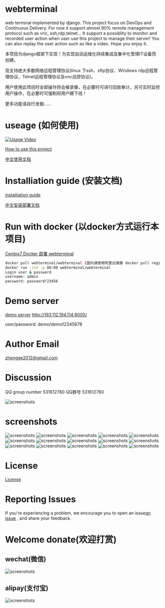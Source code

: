 # webterminal
web terminal implemented by django.
This project focus on DevOps and Continuous Delivery.
For now it support almost 90% remote management protocol such as vnc, ssh,rdp,telnet... It support a possiblity to monitor and recorded user action when user use this project to manage their server!
You can also replay the user action such as like a video.
Hope you enjoy it.

本项目为django框架下实现！为实现自动运维化持续集成及集中化管理IT设备而创建。

现支持绝大多数网络远程管理协议(linux 下ssh、sftp协议、Windows rdp远程管理协议、Telnet远程管理协议及vnc远控协议)。

用户使用此项目时全部操作将会被录像，在必要时可进行回放审计。另可实时监控用户操作，在必要时可强制将用户踢下线！

更多功能请自行发掘......
# useage (如何使用)
[![Usage Video](https://i.ytimg.com/vi/-HwhB21v8L8/1.jpg?time=1527217648531)](https://www.youtube.com/watch?v=-HwhB21v8L8)


[How to use this project](./doc/usage_en.md)

[中文使用文档](./doc/manual_zh.md)
# Installiation guide (安装文档)
[installiation guide](./doc/install_en.md)

[中文安装部署文档](./doc/Centos7_install_zh.md)
# Run with docker (以docker方式运行本项目)
[Centos7 Docker 部署 webterminal](./doc/Centos7_docker_deploy_zh.md)
```sh
docker pull webterminal/webterminal (国内请使用阿里云镜像 docker pull registry.cn-hangzhou.aliyuncs.com/webterminal/webterminal)
docker run -itd -p 80:80 webterminal/webterminal
Login user & password
username: admin
password: password!23456
```
# Demo server 

[demo server](http://193.112.194.114:8000/) http://193.112.194.114:8000/

user/password: demo/demo12345678


# Author Email
zhengge2012@gmail.com
# Discussion
QQ group number 531612760
QQ群号 531612760

![screenshots](./screenshots/qqgroupqr.png  "screenshots")

# screenshots
![screenshots](./screenshots/screenshots1.png  "screenshots")
![screenshots](./screenshots/screenshots2.gif  "screenshots")
![screenshots](./screenshots/screenshots3.gif  "screenshots")
![screenshots](./screenshots/screenshots4.gif  "screenshots")
![screenshots](./screenshots/screenshots2.png  "screenshots")
![screenshots](./screenshots/screenshots5.gif  "screenshots")
![screenshots](./screenshots/screenshots3.png  "screenshots")
![screenshots](./screenshots/screenshots4.png  "screenshots")
![screenshots](./screenshots/screenshots5.png  "screenshots")
![screenshots](./screenshots/screenshots6.png  "screenshots")
![screenshots](./screenshots/screenshots7.png  "screenshots")
![screenshots](./screenshots/screenshots8.png  "screenshots")
![screenshots](./screenshots/screenshots6.gif  "screenshots")
![screenshots](./screenshots/screenshots7.gif  "screenshots")
![screenshots](./screenshots/screenshots8.gif  "screenshots")

# License

[License](LICENSE) 

# Reporting Issues
If you're experiencing a problem, we encourage you to open an issue[an issue](https://github.com/jimmy201602/webterminal/issues/new) , and share your feedback.
# Welcome donate(欢迎打赏)

## wechat(微信)
![screenshots](./screenshots/wechatpay.png  "wechat")

## alipay(支付宝)
![screenshots](./screenshots/alipay.png  "alipay")
